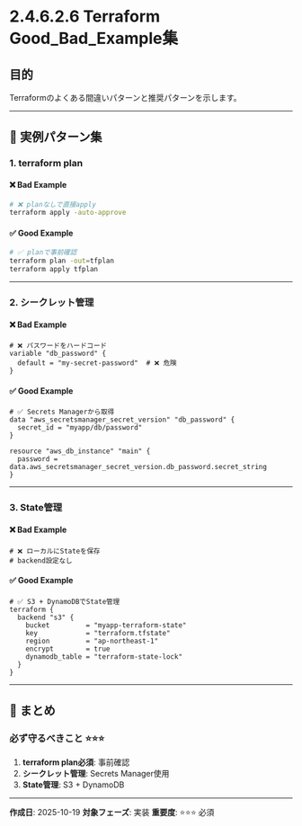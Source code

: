 # 2.4.6.2.6 Terraform Good_Bad_Example集

## 目的

Terraformのよくある間違いパターンと推奨パターンを示します。

---

## 🔄 実例パターン集

### 1. terraform plan

#### ❌ Bad Example

```bash
# ❌ planなしで直接apply
terraform apply -auto-approve
```

#### ✅ Good Example

```bash
# ✅ planで事前確認
terraform plan -out=tfplan
terraform apply tfplan
```

---

### 2. シークレット管理

#### ❌ Bad Example

```hcl
# ❌ パスワードをハードコード
variable "db_password" {
  default = "my-secret-password"  # ❌ 危険
}
```

#### ✅ Good Example

```hcl
# ✅ Secrets Managerから取得
data "aws_secretsmanager_secret_version" "db_password" {
  secret_id = "myapp/db/password"
}

resource "aws_db_instance" "main" {
  password = data.aws_secretsmanager_secret_version.db_password.secret_string
}
```

---

### 3. State管理

#### ❌ Bad Example

```hcl
# ❌ ローカルにStateを保存
# backend設定なし
```

#### ✅ Good Example

```hcl
# ✅ S3 + DynamoDBでState管理
terraform {
  backend "s3" {
    bucket         = "myapp-terraform-state"
    key            = "terraform.tfstate"
    region         = "ap-northeast-1"
    encrypt        = true
    dynamodb_table = "terraform-state-lock"
  }
}
```

---

## 📝 まとめ

### 必ず守るべきこと ⭐⭐⭐

1. **terraform plan必須**: 事前確認
2. **シークレット管理**: Secrets Manager使用
3. **State管理**: S3 + DynamoDB

---

**作成日**: 2025-10-19
**対象フェーズ**: 実装
**重要度**: ⭐⭐⭐ 必須
